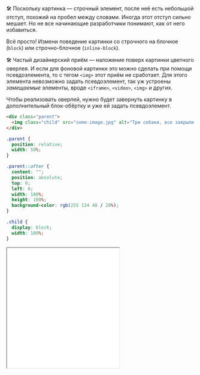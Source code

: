 🛠 Поскольку картинка — строчный элемент, после неё есть небольшой отступ, похожий на пробел между словами. Иногда этот отступ сильно мешает. Но не все начинающие разработчики понимают, как от него избавиться.

Всё просто! Измени поведение картинки со строчного на блочное (`block`) или строчно-блочное (`inline-block`).

🛠 Частый дизайнерский приём — наложение поверх картинки цветного оверлея. И если для фоновой картинки это можно сделать при помощи псевдоэлемента, то с тегом `<img>` этот приём не сработает. Для этого элемента невозможно задать псевдоэлемент, так уж устроены _замещаемые_ элементы, вроде `<iframe>`, `<video>`, `<img>` и других.

Чтобы реализовать оверлей, нужно будет завернуть картинку в дополнительный блок-обёртку и уже ей задать псевдоэлемент.

```html
<div class="parent">
  <img class="child" src="some-image.jpg" alt="Три собаки, все закрыли глаза и спят">
</div>
```

```css
.parent {
  position: relative;
  width: 50%;
}

.parent::after {
  content: "";
  position: absolute;
  top: 0;
  left: 0;
  width: 100%;
  height: 100%;
  background-color: rgb(255 134 48 / 20%);
}

.child {
  display: block;
  width: 100%;
}
```

<iframe title="Картинка с цветным оверлеем" src="../demos/img-overlay.html" height="320"></iframe>
